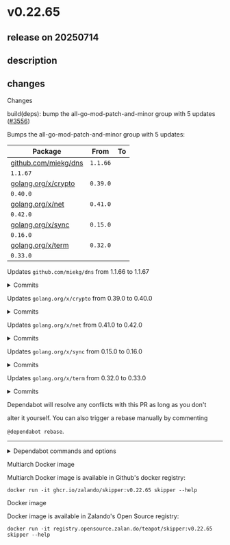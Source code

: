 # v0.22.65

## release on 20250714
## description
## changes
Changes

build(deps): bump the all-go-mod-patch-and-minor group with 5 updates (<a class="issue-link js-issue-link" data-error-text="Failed to load title" data-id="3227000561" data-permission-text="Title is private" data-url="https://github.com/zalando/skipper/issues/3556" data-hovercard-type="pull_request" data-hovercard-url="/zalando/skipper/pull/3556/hovercard" href="https://github.com/zalando/skipper/pull/3556">#3556</a>)

Bumps the all-go-mod-patch-and-minor group with 5 updates:

| Package | From | To |
|--------------------------------------------------------------------|---------------------|----|
| <a href="https://github.com/miekg/dns">github.com/miekg/dns</a> | <code>1.1.66</code> |   |
| <code>1.1.67</code> |   |   |
| <a href="https://github.com/golang/crypto">golang.org/x/crypto</a> | <code>0.39.0</code> |   |
| <code>0.40.0</code> |   |   |
| <a href="https://github.com/golang/net">golang.org/x/net</a> | <code>0.41.0</code> |   |
| <code>0.42.0</code> |   |   |
| <a href="https://github.com/golang/sync">golang.org/x/sync</a> | <code>0.15.0</code> |   |
| <code>0.16.0</code> |   |   |
| <a href="https://github.com/golang/term">golang.org/x/term</a> | <code>0.32.0</code> |   |
| <code>0.33.0</code> |   |   |

Updates <code>github.com/miekg/dns</code> from 1.1.66 to 1.1.67
<details> <summary>Commits</summary>

* <a href="https://github.com/miekg/dns/commit/330db332dd7ac5618eb1ff2b508d9ff63223f312"><code>330db33</code></a> Release 1.1.67
* <a href="https://github.com/miekg/dns/commit/09e0436f4a98a483830e9e23eeca26833873e1a5"><code>09e0436</code></a> Error: change a whole bunch error messages' prefix (<a href="https://redirect.github.com/miekg/dns/issues/1657">#1657</a>)
* <a href="https://github.com/miekg/dns/commit/186ccfbcd9d569fca7b2c2d9f150c90533f8f859"><code>186ccfb</code></a> Annotate unpack* function errors with where the error happened. (<a href="https://redirect.github.com/miekg/dns/issues/1590">#1590</a>)
* <a href="https://github.com/miekg/dns/commit/46698271391ed5751c95c6c4f87b41a192b5f4aa"><code>4669827</code></a> Bump the all group with 4 updates (<a href="https://redirect.github.com/miekg/dns/issues/1653">#1653</a>)
* <a href="https://github.com/miekg/dns/commit/96a6b9c19dd7b14558793fa557a62cfd3da5282d"><code>96a6b9c</code></a> Add ResponseWriter.Net function (<a href="https://redirect.github.com/miekg/dns/issues/1651">#1651</a>)
* See full diff in <a href="https://github.com/miekg/dns/compare/v1.1.66...v1.1.67">compare view</a>
</details>   

Updates <code>golang.org/x/crypto</code> from 0.39.0 to 0.40.0
<details> <summary>Commits</summary>

* <a href="https://github.com/golang/crypto/commit/459a9db11b9c43bb1d61722bfd371751d6de05c9"><code>459a9db</code></a> go.mod: update golang.org/x dependencies
* <a href="https://github.com/golang/crypto/commit/74e709ad8a8068445173aa5f3e8d7c89caf510c3"><code>74e709a</code></a> ssh: add AlgorithmNegotiationError
* <a href="https://github.com/golang/crypto/commit/b3790b8d914304c8187dc2c86800101c329d77cd"><code>b3790b8</code></a> acme: fix TLSALPN01ChallengeCert for IP address identifiers
* <a href="https://github.com/golang/crypto/commit/1dc4269656dd23b2c4e71c51b8af6bc2b63eecb7"><code>1dc4269</code></a> acme: add Pebble integration testing
* <a href="https://github.com/golang/crypto/commit/97bf78725562ce22e18036873215f2203b3e0e1e"><code>97bf787</code></a> blake2b: implement hash.XOF
* <a href="https://github.com/golang/crypto/commit/952517d181d424f6c77f7460bf728205cb048411"><code>952517d</code></a> x509roots/fallback: update bundle
* <a href="https://github.com/golang/crypto/commit/c6fce028266aa1271946a7dfde94cd71cf077d5e"><code>c6fce02</code></a> ssh: refuse to parse certificates that use a certificate as signing key
* <a href="https://github.com/golang/crypto/commit/0ae49b8145643036e0e6c266cf4edc0f543ea9e0"><code>0ae49b8</code></a> ssh: reject certificate keys used as signature keys for SSH certs
* See full diff in <a href="https://github.com/golang/crypto/compare/v0.39.0...v0.40.0">compare view</a>
</details>   

Updates <code>golang.org/x/net</code> from 0.41.0 to 0.42.0
<details> <summary>Commits</summary>

* <a href="https://github.com/golang/net/commit/76358aa57e0c5fa267fe08795631a173d0cec833"><code>76358aa</code></a> go.mod: update golang.org/x dependencies
* See full diff in <a href="https://github.com/golang/net/compare/v0.41.0...v0.42.0">compare view</a>
</details>   

Updates <code>golang.org/x/sync</code> from 0.15.0 to 0.16.0
<details> <summary>Commits</summary>

* <a href="https://github.com/golang/sync/commit/7fad2c9213e0821bd78435a9c106806f2fc383f1"><code>7fad2c9</code></a> errgroup: revert propagation of panics
* See full diff in <a href="https://github.com/golang/sync/compare/v0.15.0...v0.16.0">compare view</a>
</details>   

Updates <code>golang.org/x/term</code> from 0.32.0 to 0.33.0
<details> <summary>Commits</summary>

* <a href="https://github.com/golang/term/commit/30da5dd58fc835bf6704fa7464ac3d23202d8685"><code>30da5dd</code></a> go.mod: update golang.org/x dependencies
* See full diff in <a href="https://github.com/golang/term/compare/v0.32.0...v0.33.0">compare view</a>
</details>   

Dependabot will resolve any conflicts with this PR as long as you don't  

alter it yourself. You can also trigger a rebase manually by commenting  

<code>@dependabot rebase</code>.

*** ** * ** ***

<details> <summary>Dependabot commands and options</summary>   

You can trigger Dependabot actions by commenting on this PR:

* <code>@dependabot rebase</code> will rebase this PR
* <code>@dependabot recreate</code> will recreate this PR, overwriting any edits  
  that have been made to it
* <code>@dependabot merge</code> will merge this PR after your CI passes on it
* <code>@dependabot squash and merge</code> will squash and merge this PR after  
  your CI passes on it
* <code>@dependabot cancel merge</code> will cancel a previously requested merge  
  and block automerging
* <code>@dependabot reopen</code> will reopen this PR if it is closed
* <code>@dependabot close</code> will close this PR and stop Dependabot recreating  
  it. You can achieve the same result by closing it manually
* <code>@dependabot show &lt;dependency name&gt; ignore conditions</code> will show all  
  of the ignore conditions of the specified dependency
* <code>@dependabot ignore &lt;dependency name&gt; major version</code> will close this  
  group update PR and stop Dependabot creating any more for the specific  
  dependency's major version (unless you unignore this specific  
  dependency's major version or upgrade to it yourself)
* <code>@dependabot ignore &lt;dependency name&gt; minor version</code> will close this  
  group update PR and stop Dependabot creating any more for the specific  
  dependency's minor version (unless you unignore this specific  
  dependency's minor version or upgrade to it yourself)
* <code>@dependabot ignore &lt;dependency name&gt;</code> will close this group update PR  
  and stop Dependabot creating any more for the specific dependency  
  (unless you unignore this specific dependency or upgrade to it yourself)
* <code>@dependabot unignore &lt;dependency name&gt;</code> will remove all of the ignore  
  conditions of the specified dependency
* <code>@dependabot unignore &lt;dependency name&gt; &lt;ignore condition&gt;</code> will  
  remove the ignore condition of the specified dependency and ignore  
  conditions
</details>

Multiarch Docker image

Multiarch Docker image is available in Github's docker registry:

    docker run -it ghcr.io/zalando/skipper:v0.22.65 skipper --help

Docker image

Docker image is available in Zalando's Open Source registry:

    docker run -it registry.opensource.zalan.do/teapot/skipper:v0.22.65 skipper --help


